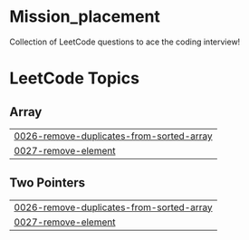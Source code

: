 # Mission_placement
Collection of LeetCode questions to ace the coding interview! 

<!---LeetCode Topics Start-->
# LeetCode Topics
## Array
|  |
| ------- |
| [0026-remove-duplicates-from-sorted-array](https://github.com/ddhan288/Mission_placement/tree/master/0026-remove-duplicates-from-sorted-array) |
| [0027-remove-element](https://github.com/ddhan288/Mission_placement/tree/master/0027-remove-element) |
## Two Pointers
|  |
| ------- |
| [0026-remove-duplicates-from-sorted-array](https://github.com/ddhan288/Mission_placement/tree/master/0026-remove-duplicates-from-sorted-array) |
| [0027-remove-element](https://github.com/ddhan288/Mission_placement/tree/master/0027-remove-element) |
<!---LeetCode Topics End-->